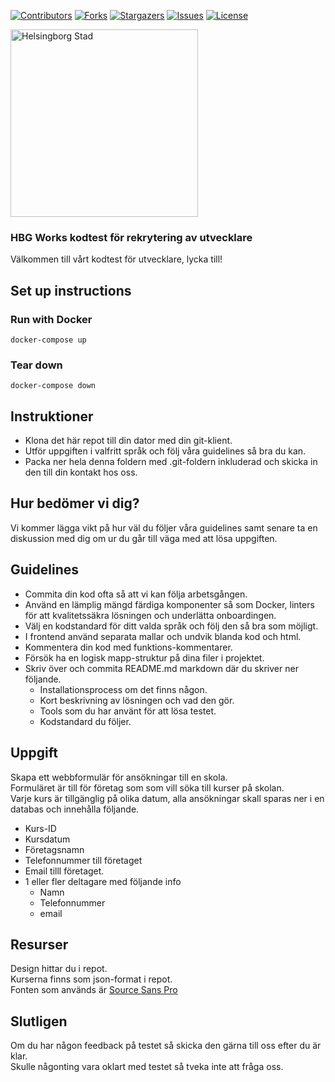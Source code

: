 [![Contributors][contributors-shield]][contributors-url]
[![Forks][forks-shield]][forks-url]
[![Stargazers][stars-shield]][stars-url]
[![Issues][issues-shield]][issues-url]
[![License][license-shield]][license-url]

<p>
  <a href="https://github.com/helsingborg-stad/hbg-works-kodtest/">
    <img src="images/hbg-github-logo-combo.png" alt="Helsingborg Stad" width="300">
  </a>
</p>
<h3>HBG Works kodtest för rekrytering av utvecklare</h3>
<p>
  Välkommen till vårt kodtest för utvecklare, lycka till!
</p>

## Set up instructions

### Run with Docker
``` docker-compose up ```

### Tear down
``` docker-compose down ```

## Instruktioner
- Klona det här repot till din dator med din git-klient.
- Utför uppgiften i valfritt språk och följ våra guidelines så bra du kan.
- Packa ner hela denna foldern med .git-foldern inkluderad och skicka in den till din kontakt hos oss.

## Hur bedömer vi dig?
Vi kommer lägga vikt på hur väl du följer våra guidelines samt senare ta en diskussion med dig om ur du går till väga med att lösa uppgiften.

## Guidelines
- Commita din kod ofta så att vi kan följa arbetsgången.
- Använd en lämplig mängd färdiga komponenter så som Docker, linters för att kvalitetssäkra lösningen och underlätta onboardingen.
- Välj en kodstandard för ditt valda språk och följ den så bra som möjligt.
- I frontend använd separata mallar och undvik blanda kod och html.
- Kommentera din kod med funktions-kommentarer.
- Försök ha en logisk mapp-struktur på dina filer i projektet.
- Skriv över och commita README.md markdown där du skriver ner följande.
  - Installationsprocess om det finns någon.
  - Kort beskrivning av lösningen och vad den gör.
  - Tools som du har använt för att lösa testet.
  - Kodstandard du följer.

## Uppgift
Skapa ett webbformulär för ansökningar till en skola.  
Formuläret är till för företag som som vill söka till kurser på skolan.  
Varje kurs är tillgänglig på olika datum, alla ansökningar skall sparas ner i en databas och innehålla följande.

- Kurs-ID
- Kursdatum
- Företagsnamn
- Telefonnummer till företaget
- Email tilll företaget.
- 1 eller fler deltagare med följande info
  - Namn
  - Telefonnummer
  - email
  
## Resurser
Design hittar du i repot.  
Kurserna finns som json-format i repot.  
Fonten som används är [Source Sans Pro](https://fonts.google.com/specimen/Source+Sans+Pro)


## Slutligen
Om du har någon feedback på testet så skicka den gärna till oss efter du är klar.  
Skulle någonting vara oklart med testet så tveka inte att fråga oss.  

[contributors-shield]: https://img.shields.io/github/contributors/helsingborg-stad/hbg-works-kodtest.svg?style=flat-square
[contributors-url]: https://github.com/helsingborg-stad/hbg-works-kodtest/graphs/contributors
[forks-shield]: https://img.shields.io/github/forks/helsingborg-stad/hbg-works-kodtest.svg?style=flat-square
[forks-url]: https://github.com/helsingborg-stad/hbg-works-kodtest/network/members
[stars-shield]: https://img.shields.io/github/stars/helsingborg-stad/hbg-works-kodtest.svg?style=flat-square
[stars-url]: https://github.com/helsingborg-stad/hbg-works-kodtest/stargazers
[issues-shield]: https://img.shields.io/github/issues/helsingborg-stad/hbg-works-kodtest.svg?style=flat-square
[issues-url]: https://github.com/helsingborg-stad/hbg-works-kodtest/issues
[license-shield]: https://img.shields.io/github/license/helsingborg-stad/hbg-works-kodtest.svg?style=flat-square
[license-url]: https://raw.githubusercontent.com/helsingborg-stad/hbg-works-kodtest/master/LICENSE